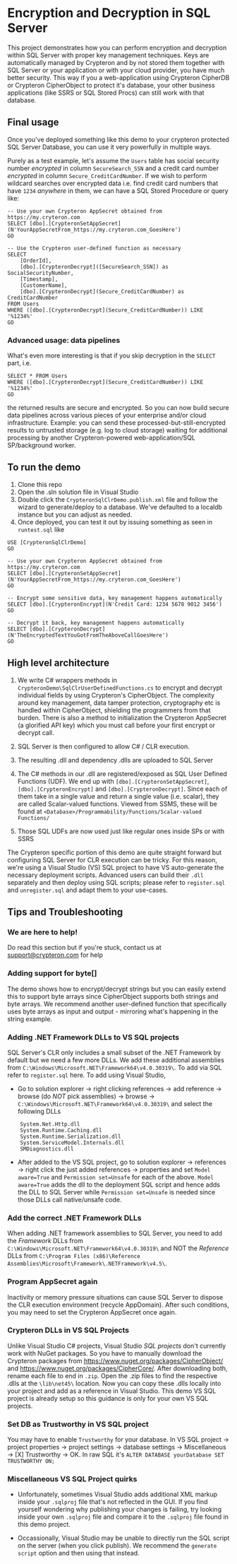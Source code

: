 # Encryption and Decryption in SQL Server

This project demonstrates how you can perform encryption and decryption within SQL Server with proper key management techniques. Keys are automatically managed by Crypteron and by not stored them together with SQL Server or your application or with your cloud provider, you have much better security. This way if you a web-application using Crypteron CipherDB or Crypteron CipherObject to protect it's database, your other business applications (like SSRS or SQL Stored Procs) can still work with that database.

## Final usage

Once you've deployed something like this demo to your crypteron protected SQL Server Database, you can use it very powerfully in multiple ways. 

Purely as a test example, let's assume the `Users` table has social security number _encrypted_ in column `SecureSearch_SSN` and a credit card number _encrypted_ in column `Secure_CreditCardNumber`. If we wish to perform wildcard searches over encrypted data i.e. find credit card numbers that have `1234` _anywhere_ in them, we can have a SQL Stored Procedure or query like:

    -- Use your own Crypteron AppSecret obtained from https://my.cryteron.com
    SELECT [dbo].[CrypteronSetAppSecret](N'YourAppSecretFrom_https://my.cryteron.com_GoesHere')
    GO

    -- Use the Crypteron user-defined function as necessary
    SELECT
        [OrderId],
        [dbo].[CrypteronDecrypt]([SecureSearch_SSN]) as SocialSecurityNumber,
        [Timestamp],
        [CustomerName],
        [dbo].[CrypteronDecrypt](Secure_CreditCardNumber) as CreditCardNumber
    FROM Users 
    WHERE ([dbo].[CrypteronDecrypt](Secure_CreditCardNumber)) LIKE '%1234%'
    GO

### Advanced usage: data pipelines

What's even more interesting is that if you skip decryption in the `SELECT` part, i.e.

    SELECT * FROM Users
    WHERE ([dbo].[CrypteronDecrypt](Secure_CreditCardNumber)) LIKE '%1234%'
    GO

the returned results are secure and encrypted. So you can now build secure data pipelines across various pieces of your enterprise and/or cloud infrastructure. Example: you can send these processed-but-still-encrypted results to untrusted storage (e.g. log to cloud storage) waiting for additional processing by another Crypteron-powered web-application/SQL SP/background worker.

## To run the demo

1. Clone this repo
2. Open the .sln solution file in Visual Studio
3. Double click the `CrypteronSqlClrDemo.publish.xml` file and follow the wizard to generate/deploy to a database. We've defaulted to a localdb instance but you can adjust as needed.
4. Once deployed, you can test it out by issuing something as seen in `runtest.sql` like

```
USE [CrypteronSqlClrDemo]
GO

-- Use your own Crypteron AppSecret obtained from https://my.cryteron.com
SELECT [dbo].[CrypteronSetAppSecret](N'YourAppSecretFrom_https://my.cryteron.com_GoesHere')
GO

-- Encrypt some sensitive data, key management happens automatically
SELECT [dbo].[CrypteronEncrypt](N'Credit Card: 1234 5678 9012 3456')
GO

-- Decrypt it back, key management happens automatically
SELECT [dbo].[CrypteronDecrypt](N'TheEncryptedTextYouGotFromTheAboveCallGoesHere')
GO
```

## High level architecture

1. We write C# wrappers methods in `CrypteronDemo\SqlClrUserDefinedFunctions.cs` to encrypt and decrypt individual fields by using Crypteron's CipherObject. The complexity around key management, data tamper protection, cryptography etc is handled within CipherObject, shielding the programmers from that burden. There is also a method to initialization the Crypteron AppSecret (a glorified API key) which you must call before your first encrypt or decrypt call.

2. SQL Server is then configured to allow C# / CLR execution.

3. The resulting .dll and dependency .dlls are uploaded to SQL Server

4. The C# methods in our .dll are registered/exposed as SQL User Defined Functions (UDF). We end up with `[dbo].[CrypteronSetAppSecret]`, `[dbo].[CrypteronEncrypt]` and `[dbo].[CrypteronDecrypt]`. Since each of them take in a single value and return a single value (i.e. scalar), they are called Scalar-valued functions. Viewed from SSMS, these will be found at `<Database>/Programmability/Functions/Scalar-valued Functions/`

5. Those SQL UDFs are now used just like regular ones inside SPs or with SSRS

The Crypteron specific portion of this demo are quite straight forward but configuring SQL Server for CLR execution can be tricky. For this reason, we're using a Visual Studio (VS) SQL project to have VS auto-generate the necessary deployment scripts. Advanced users can build their `.dll` separately and then deploy using SQL scripts; please refer to `register.sql` and `unregister.sql` and adapt them to your use-cases.

## Tips and Troubleshooting

### We are here to help!

Do read this section but if you're stuck, contact us at support@crypteron.com for help

### Adding support for byte[]

The demo shows how to encrypt/decrypt strings but you can easily extend this to support byte arrays since CipherObject supports both strings and byte arrays. We recommend another user-defined function that specifically uses byte arrays as input and output - mirroring what's happening in the string example.

### Adding .NET Framework DLLs to VS SQL projects

SQL Server's CLR only includes a small subset of the .NET Framework by default but we need a few more DLLs. We add these additional assemblies from `C:\Windows\Microsoft.NET\Framework64\v4.0.30319\`. To add via SQL refer to `register.sql` here. To add using Visual Studio, 

* Go to solution explorer -> right clicking references -> add reference -> browse (do _NOT_ pick assemblies) -> browse -> `C:\Windows\Microsoft.NET\Framework64\v4.0.30319\` and select the following DLLs

```
    System.Net.Http.dll
    System.Runtime.Caching.dll
    System.Runtime.Serialization.dll
    System.ServiceModel.Internals.dll
    SMDiagnostics.dll
```

* After added to the VS SQL project, go to solution explorer -> references -> right click the just added references -> properties and set `Model aware=True` and `Permission set=Unsafe` for each of the above. `Model aware=True` adds the dll to the deployment SQL script and hence adds the DLL to SQL Server while `Permission set=Unsafe` is needed since those DLLs call native/unsafe code.

### Add the correct .NET Framework DLLs

When adding .NET framework assemblies to SQL Server, you need to add the _Framework_ DLLs from `C:\Windows\Microsoft.NET\Framework64\v4.0.30319\` and NOT the _Reference_ DLLs from `C:\Program Files (x86)\Reference Assemblies\Microsoft\Framework\.NETFramework\v4.5\`.

### Program AppSecret again

Inactivity or memory pressure situations can cause SQL Server to dispose the CLR execution environment (recycle AppDomain). After such conditions, you may need to set the Crypteron AppSecret once again.

### Crypteron DLLs in VS SQL Projects

Unlike Visual Studio C# projects, Visual Studio _SQL projects_ don't currently work with NuGet packages. So you have to manually download the Crypteron packages from https://www.nuget.org/packages/CipherObject/ and https://www.nuget.org/packages/CipherCore/. After downloading both, rename each file to end in `.zip`. Open the .zip files to find the respective .dlls at the `\lib\net45\` location. Now you can copy these .dlls locally into your project and add as a reference in Visual Studio. This demo VS SQL project is already setup so this guidance is only for your own VS SQL projects.

### Set DB as Trustworthy in VS SQL project

You may have to enable `Trustworthy` for your database. In VS SQL project -> project properties -> project settings -> database settings -> Miscellaneous -> [X] Trustworthy -> OK. In raw SQL it's `ALTER DATABASE yourDatabase SET TRUSTWORTHY ON;`

### Miscellaneous VS SQL Project quirks

* Unfortunately, sometimes Visual Studio adds additional XML markup inside your `.sqlproj` file that's not reflected in the GUI. If you find yourself wondering why publishing your changes is failing, try looking inside your own `.sqlproj` file and compare it to the `.sqlproj` file found in this demo project.

* Occassionally, Visual Studio may be unable to directly run the SQL script on the server (when you click publish). We recommend the `generate script` option and then using that instead.
